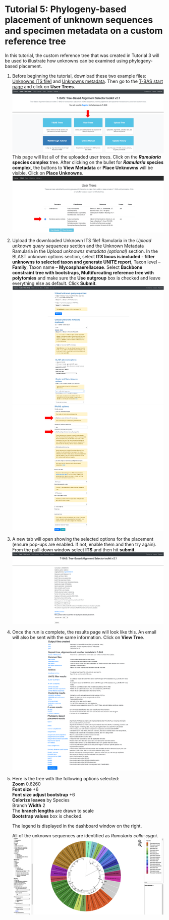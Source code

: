 # Tutorial 5: Phylogeny-based placement of unknown sequences and specimen metadata on a custom reference tree

In this tutorial, the custom reference tree that was created in Tutorial 3 will be used to illustrate how unknowns can be examined using phylogeny-based placement. 
 
1. Before beginning the tutorial, download these two example files: [Unknowns ITS file1](https://vclv99-239.hpc.ncsu.edu/tbas2_1/pages/data/tbas-tutorial/its_sequences_set1.fasta) and [Unknowns metadata](https://vclv99-239.hpc.ncsu.edu/tbas2_1/pages/data/tbas-tutorial/Metadata-Unknowns.csv). Then go to the [T-BAS start page](https://vclv99-239.hpc.ncsu.edu/tbas2_1/pages/tbas.php) and click on **User Trees**.  
![](images/tbas-tutorial5/Tutorial5.1.1.png)
    This page will list all of the uploaded user trees. Click on the ***Ramularia*** **species complex** tree. After clicking on the bullet for ***Ramularia*** **species complex**, the buttons to **View Metadata** or **Place Unknowns** will be visible. Click on **Place Unknowns**.
![](images/tbas-tutorial5/Tutorial5.1.2.png)

2. Upload the downloaded Unknown ITS file1 Ramularia in the *Upload unknown query sequences* section and the Unknown Metadata Ramularia in the *Upload unknowns metadata (optional)* section. In the BLAST unknown options section, select **ITS locus is included - filter unknowns to selected taxon and generate UNITE report**, Taxon level – **Family**, Taxon name – **Mycosphaerellaceae**. Select **Backbone constraint tree with bootstraps, Multifurcating reference tree with polytomies** and make sure the **Use outgroup** box is checked and leave everything else as default. Click **Submit**.
![](images/tbas-tutorial5/Tutorial5.2.1.png)
![](images/tbas-tutorial5/Tutorial5.2.2.png)

3. A new tab will open showing the selected options for the placement (ensure pop-ups are enabled. If not, enable them and then try again). From the pull-down window select **ITS** and then hit **submit**.
![](images/tbas-tutorial5/Tutorial5.3.png)

4. Once the run is complete, the results page will look like this. An email will also be sent with the same information. Click on **View Tree**.
![](images/tbas-tutorial5/Tutorial5.4.png)

5. Here is the tree with the following options selected:   
    **Zoom** 0.6260  
    **Font size** +6  
    **Font size adjust bootstrap** +6  
    **Colorize leaves** by Species  
    Branch **Width** 2  
    The **branch lengths** are drawn to scale  
    **Bootstrap values** box is checked.  

    The legend is displayed in the dashboard window on the right.   

    All of the unknown sequences are identified as *Ramularia collo-cygni*. 
![](images/tbas-tutorial5/Tutorial5.5.png)